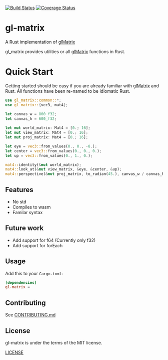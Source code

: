 [![Build Status](https://travis-ci.org/sognefej/gl-matrix.svg?branch=master)](https://travis-ci.org/sognefej/gl-matrix)
[![Coverage Status](https://coveralls.io/repos/github/sognefej/gl-matrix/badge.svg)](https://coveralls.io/github/sognefej/gl-matrix)

# gl-matrix
A Rust implementation of [glMatrix](http://glmatrix.net/)

gl_matrix provides utilities or all [glMatrix](http://glmatrix.net/) functions in Rust. 
 
 # Quick Start

 Getting started should be easy if you are already familiar with [glMatrix](http://glmatrix.net/) 
 and Rust. All functions have been re-named to be idiomatic Rust. 
 
 ```rust
 use gl_matrix::common::*;
 use gl_matrix::{vec3, mat4};
 
 let canvas_w = 800_f32; 
 let canvas_h = 600_f32;
  
 let mut world_matrix: Mat4 = [0.; 16];
 let mut view_matrix: Mat4 = [0.; 16];
 let mut proj_matrix: Mat4 = [0.; 16];
 
 let eye = vec3::from_values(0., 0., -8.);
 let center = vec3::from_values(0., 0., 0.); 
 let up = vec3::from_values(0., 1., 0.);
 
 mat4::identity(&mut world_matrix);
 mat4::look_at(&mut view_matrix, &eye, &center, &up);
 mat4::perspective(&mut proj_matrix, to_radian(45.), canvas_w / canvas_h, 0.1, Some(100.0));
```
## Features 
- No std 
- Compiles to wasm 
- Familar syntax

## Future work 
- Add support for f64 (Currently only f32) 
- Add support for forEach 

## Usage

Add this to your `Cargo.toml`:

```toml
[dependencies]
gl-matrix = 
```

## Contributing 

See [CONTRIBUTING.md](./CONTRIBUTING.md)

## License
gl-matrix is under the terms of the MIT license.

[LICENSE](LICENSE)
